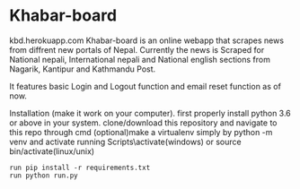 # Khabar-board
kbd.herokuapp.com
Khabar-board is an online webapp that scrapes news from diffrent new portals of Nepal. Currently the news is Scraped for National nepali, 
International nepali and National english sections from Nagarik, Kantipur and Kathmandu Post.

It features basic Login and Logout function and email reset function as of now.

Installation (make it work on your computer).
    first properly install python 3.6 or above in your system.
    clone/download this repository and navigate to this repo through cmd
    (optional)make a virtualenv simply by python -m venv <name> and activate running Scripts\activate(windows) or source bin/activate(linux/unix)

    run pip install -r requirements.txt
    run python run.py

